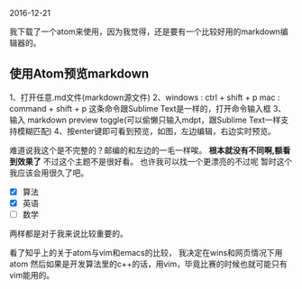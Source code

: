 2016-12-21

我下载了一个atom来使用，因为我觉得，还是要有一个比较好用的markdown编辑器的。
## 使用Atom预览markdown

1、打开任意.md文件(markdown源文件)
2、windows : ctrl + shift + p
mac : command + shift + p
这条命令跟Sublime Text是一样的，打开命令输入框
3、输入 markdown preview toggle(可以偷懒只输入mdpt，跟Sublime Text一样支持模糊匹配)
4、按enter键即可看到预览，如图，左边编辑，右边实时预览。

难道说我这个是不完整的？邮编的和左边的一毛一样唉。
**根本就没有不同啊,额看到效果了**
不过这个主题不是很好看。
也许我可以找一个更漂亮的不过呢
暂时这个我应该会用很久了吧。

- [x] 算法
- [x] 英语
- [ ] 数学

两样都是对于我来说比较重要的。

看了知乎上的关于atom与vim和emacs的比较，
我决定在wins和网页情况下用atom
然后如果是开发算法里的c++的话，用vim，毕竟比赛的时候也就可能只有vim能用的。
